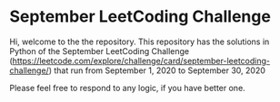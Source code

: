 # September LeetCoding Challenge

Hi, welcome to the the repository. This repository has the solutions in Python of the September LeetCoding Challenge (https://leetcode.com/explore/challenge/card/september-leetcoding-challenge/) that run from September 1, 2020 to September 30, 2020

Please feel free to respond to any logic, if you have better one.
